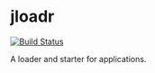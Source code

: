 jloadr
======

[![Build Status](https://travis-ci.org/jboesl/jloadr.svg?branch=master)](https://travis-ci.org/jboesl/jloadr)

A loader and starter for applications. 
